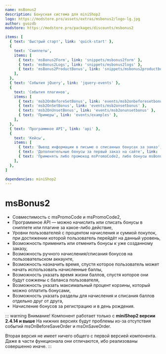 ```yaml
---
name: msBonus2
description: Бонусная система для miniShop2
logo: https://modstore.pro/assets/extras/msbonus2/logo-lg.jpg
author: gvozdb
modstore: https://modstore.pro/packages/discounts/msbonus2

items: [
  { text: 'Быстрый старт', link: 'quick-start' },
  {
    text: 'Сниппеты',
    items: [
      { text: 'msBonus2Form', link: 'snippets/msbonus2form' },
      { text: 'msBonus2Logs', link: 'snippets/msbonus2logs' },
      { text: 'msBonus2ProductBonus', link: 'snippets/msbonus2productbonus' },
    ],
  },
  { text: 'События jQuery', link: 'jquery-events' },
  {
    text: 'События плагинов',
    items: [
      { text: 'msb2OnBeforeSetBonus', link: 'events/msb2onbeforesetbonus' },
      { text: 'msb2OnSetBonus', link: 'events/msb2onsetbonus' },
      { text: 'msb2OnUnsetBonus', link: 'events/msb2onunsetbonus' },
      { text: 'Примеры', link: 'events/examples' },
    ],
  },
  { text: 'Программное API', link: 'api' },
  {
    text: 'Кейсы',
    items: [
      { text: 'Вывод информации в письме о списанных бонусах за заказ', link: 'cases/email-inform' },
      { text: 'Дополнительные бонусы за первый заказ на сайте', link: 'cases/additional-bonuses' },
      { text: 'Применять либо промокод msPromoCode2, либо бонусы msBonus2', link: 'cases/mspromocode2-or-msbonus2' },
    ],
  },
]

dependencies: miniShop2
---
```


# msBonus2

- Совместимость с msPromoCode и msPromoCode2,
- Программное API — можно начислить или списать бонусы в сниппете или плагине за какое-либо действие,
- Уровни пользователей с процентом начисления и суммой покупок, при достижении которой пользователь перейдёт на данный уровень,
- Возможность применить или отменить бонусы к уже созданному заказу,
- Возможность ручного начисления/списания бонусов на пользовательском аккаунте,
- Возможность назначить время, спустя которое пользователь может начать использовать начисленные баллы,
- Возможность указать время жизни баллов, спустя которое они будут сожжены с баланса пользователя,
- Возможность указать максимальный процент корзины, который можно оплатить бонусами,
- Возможность указать разделы для начисления и списания баллов отдельно друг от друга,
- Начисление бонусов за регистрацию и в день рождения.

::: warning Внимание!
Компонент работает только с **miniShop2 версии 2.4.14 и выше** На нижних версиях будут проблемы из-за отсутствия событий msOnBeforeSaveOrder и msOnSaveOrder.

Вторая версия не имеет ничего общего с первой версией компонента. Даже в части функционала они отличаются, ибо реализованы совершенно иначе.
:::
